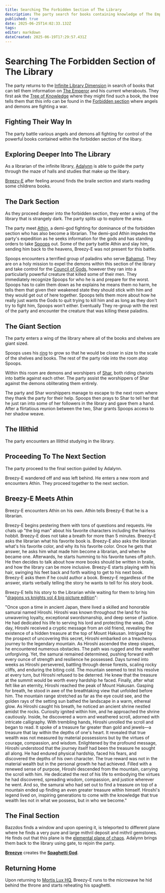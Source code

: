 ```yaml
---
title: Searching The Forbidden Section of The Library
description: The party search for books containing knowledge of The Emperor
published: true
date: 2025-06-25T14:02:33.132Z
tags: 
editor: markdown
dateCreated: 2025-06-19T17:29:57.431Z
---
```


# Searching The Forbidden Section of The Library
The party returns to the [Infinite Library Dimension](/locations/library-dimension) in search of books that can tell them information on [The Emperor](/characters/Emperor) and his current wherabouts. They first ask the [Tree of Knowledge](/characters/Tree-of-Knowledge) where they might find such a book, the tree tells them that this info can be found in the [Forbidden section](/locations/library-dimension/the-forbidden-section) where angels and demons are fighting a war.


## Fighting Their Way In
The party battle various angels and demons all fighting for control of the powerful books contained within the forbidden section of the libary.


## Exploring Deeper Into The Library
As a librarian of the infinite library, [Adalynn](/characters/adalynn) is able to guide the party through the maze of halls and studies that make up the libary.

[Breezy-E](/characters/breezy) after feeling around finds the braile section and starts reading some childrens books.



## The Dark Section
As they proceed deeper into the forbidden section, they enter a wing of the library that is strangely dark. The party splits up to explore the area. 

The party meet [Athin](/characters/athin), a demi-god fighting for dominance of the forbidden section who has also become a librarian. The demi-god Athin impedes the party's expedition as he seeks information for the gods and has standing orders to take [Spoops](/characters/spoops) out. Some of the party battle Athin and slay him, sending him back to the heavens, Breezy-E was not present for this battle. 

Spoops encounters a terrified group of paladins who serve [Bahamut](/characters/bahamut). They are on a holy mission to expel the demons within this section of the library and take control for the [Council of Gods](/organizations/the-council-of-gods), however they ran into a particularly powerful creature that killed some of their men. They immediately recognize Spoops for who he is and prepare for the worst. Spoops has to calm them down as he explains he means them no harm, he tells them that given their weakened state they should stick with him and they would get out of here together. Spoops tells them more about how he really just wants the Gods to quit trying to kill him and as long as they don't try to fight him, Spoops won't either. Eventually They re-group with the rest of the party and encounter the creature that was killing these paladins.


## The Giant Section
The party enters a wing of the library where all of the books and shelves are giant sized. 

Spoops uses his [ring](/items/Ring-Of-Magnificent-Size) to grow so that he would be closer in size to the scale of the shelves and books. The rest of the party ride into the room atop Spoops.

Within this room are demons and worshipers of [Shar](/characters/shar), both riding chariots into battle against each other. The party assist the worshippers of Shar against the demons obliterating them entirely.

The party and Shar worshippers manage to escape to the next room where they thank the party for their help. Spoops then prays to Shar to tell her that he just ran into some of her followers in the library and gave them a hand. After a flirtatious reunion between the two, Shar grants Spoops access to her shadow weave.


## The Illithid
The party encounters an Illithid studying in the library. 


## Proceeding To The Next Section
The party proceed to the final section guided by Adalynn. 

Breezy-E wandered off and was left behind. He enters a new room and encounters Athin. They proceed together to the next section.


## Breezy-E Meets Athin
Breezy-E encounters Athin on his own. Athin tells Breezy-E that he is a librarian.

Breezy-E begins pestering them with tons of questions and requests. He chats up "the big man" about his favorite characters including the hairless hobbit. Breezy-E does not take a breath for more than 5 minutes. Breezy-E asks the librarian what his favorite book is. Breezy-E also asks the librarian what's his favorite color, and why its his favorite color. Once he gets that answer, he asks him what made him become a librarian, and when he became one. Afterwards, he starts humming to his favorite tunes off pitch. He then decides to talk about how more books should be written in braile, and how the library can be more inclusive. Breezy-E starts playing with his hair, swinging his feet back and forth waiting to get to his next book. Breezy-E asks them if he could author a book. Breezy-E regardless of the answer, starts verbally telling the story he wants to tell for his story book.

Breezy-E tells his story to the Librarian while waiting for them to bring him "[dragons vs knights vol 4 big picture edition](/items/dragons-vs-knights-big-picture-edition)": 

"Once upon a time in ancient Japan, there lived a skilled and honorable samurai named Hiroshi. Hiroshi was known throughout the land for his unwavering loyalty, exceptional swordsmanship, and deep sense of justice. He had dedicated his life to serving his lord and protecting the weak. One day, Hiroshi received a cryptic message from an old friend, revealing the existence of a hidden treasure at the top of Mount Hakusan. Intrigued by the prospect of uncovering this secret, Hiroshi embarked on a treacherous journey to the legendary mountain. As Hiroshi ascended the steep slopes, he encountered numerous obstacles. The path was rugged and the weather unforgiving. Yet, the samurai remained determined, pushing forward with every ounce of strength and resilience he possessed. Days turned into weeks as Hiroshi persevered, battling through dense forests, scaling rocky cliffs, and enduring the biting cold. The mountain seemed to test his resolve at every turn, but Hiroshi refused to be deterred. He knew that the treasure at the summit would be worth every hardship he faced. Finally, after what felt like an eternity, Hiroshi reached the peak of Mount Hakusan. Gasping for breath, he stood in awe of the breathtaking view that unfolded before him. The mountain range stretched as far as the eye could see, and the golden rays of the setting sun bathed the landscape in a warm, ethereal glow. As Hiroshi caught his breath, he noticed an ancient shrine nestled amidst the rocks. Curiosity ignited within him, and he approached the shrine cautiously. Inside, he discovered a worn and weathered scroll, adorned with intricate calligraphy. With trembling hands, Hiroshi unrolled the scroll and began to read. It spoke of a treasure far greater than gold and jewels—a treasure that lay within the depths of one's heart. It revealed that true wealth was not measured by material possessions but by the virtues of courage, compassion, and wisdom. Enlightened by the profound message, Hiroshi understood that the journey itself had been the treasure he sought all along. He had endured physical hardship, faced his fears, and discovered the depths of his own character. The true reward was not in the material wealth but in the personal growth he had achieved. Filled with a renewed sense of purpose, Hiroshi descended from the mountain, carrying the scroll with him. He dedicated the rest of his life to embodying the virtues he had discovered, spreading wisdom, compassion, and justice wherever he went. And so, the samurai who had set out to find a treasure on top of a mountain ended up finding an even greater treasure within himself. Hiroshi's legend lived on, inspiring generations to come with the knowledge that true wealth lies not in what we possess, but in who we become."


## The Final Section
Bazzdos finds a window and upon opening it, is teleported to different plane where he finds a very pure and large mithril deposit and mithril gemstones. He finds out that this plane is the [elemental plane of chaos](/locations/elemental-plane-of-chaos). Adalynn brings them back to the library using gate, to rejoin the party.

**[Breezye](/characters/breezye)** creates the **[Spaghetti God](/entities/spaghetti-god)**.  


## Returning Home
Upon returning to [Mortis Lux HQ](/locations/mortis-lux-hq), Breezy-E runs to the microwave he hid behind the throne and starts reheating his spaghetti.
